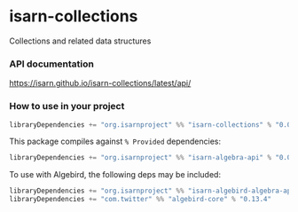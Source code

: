 # isarn-collections
Collections and related data structures

### API documentation
https://isarn.github.io/isarn-collections/latest/api/

### How to use in your project

``` scala
libraryDependencies += "org.isarnproject" %% "isarn-collections" % "0.0.4"
```

This package compiles against `% Provided` dependencies:

```scala
libraryDependencies += "org.isarnproject" %% "isarn-algebra-api" % "0.0.3"
```

To use with Algebird, the following deps may be included:

```scala
libraryDependencies += "org.isarnproject" %% "isarn-algebird-algebra-api" % "0.0.4"
libraryDependencies += "com.twitter" %% "algebird-core" % "0.13.4"
```
